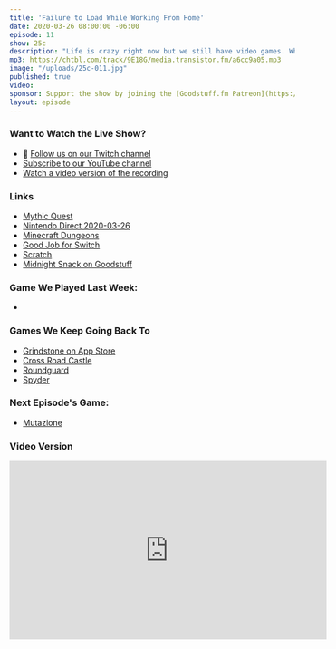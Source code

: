 ```yaml
---
title: 'Failure to Load While Working From Home'
date: 2020-03-26 08:00:00 -06:00
episode: 11
show: 25c
description: "Life is crazy right now but we still have video games. What have we been playing while we're under quarantine and isolation?"
mp3: https://chtbl.com/track/9E18G/media.transistor.fm/a6cc9a05.mp3
image: "/uploads/25c-011.jpg"
published: true
video:
sponsor: Support the show by joining the [Goodstuff.fm Patreon](https://www.patreon.com/goodstuff)
layout: episode
---
```


### Want to Watch the Live Show?

* 💙 [Follow us on our Twitch channel](https://goodstuff.fm/twitch/)
* [Subscribe to our YouTube channel](https://www.youtube.com/user/goodstuffdotfm?sub_confirmation=1)
* [Watch a video version of the recording](https://youtu.be/P4Lnk8Qayt4)

### Links

* [Mythic Quest](https://tv.apple.com/ca/show/mythic-quest-ravens-banquet/umc.cmc.1nfdfd5zlk05fo1bwwetzldy3)
* [Nintendo Direct 2020-03-26](https://www.youtube.com/watch?v=ubRf4zyEvG4)
* [Minecraft Dungeons](https://www.minecraft.net/en-us/about-dungeons/)
* [Good Job for Switch](https://www.gematsu.com/2020/03/nintendo-releases-action-puzzle-game-good-job-for-switch)
* [Scratch](https://scratch.mit.edu/)
* [Midnight Snack on Goodstuff](https://goodstuff.fm/midnightsnack/)

### Game We Played Last Week:

* 

### Games We Keep Going Back To

* [Grindstone on App Store](https://apps.apple.com/us/app/grindstone/id1357426636?itscg=30800&itsct=grindstone)
* [Cross Road Castle](https://apps.apple.com/us/app/crossy-road-castle/id1478978570)
* [Roundguard](https://apps.apple.com/us/app/roundguard/id1489068221?mt=12)
* [Spyder](https://apps.apple.com/us/app/spyder/id1443839718)

### Next Episode's Game:

* [Mutazione](https://apps.apple.com/us/app/mutazione/id1466920014)

### Video Version

<iframe width="560" height="315" src="https://www.youtube.com/embed/P4Lnk8Qayt4" frameborder="0" allow="accelerometer; autoplay; encrypted-media; gyroscope; picture-in-picture" allowfullscreen></iframe>